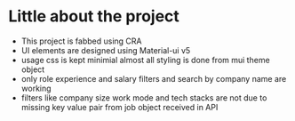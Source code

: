 # Little about the project

* This project is fabbed using CRA
* UI elements are designed using Material-ui v5
* usage css is kept minimial almost all styling is done from mui theme object
* only role experience and salary filters and search by company name are working
* filters like company size work mode and tech stacks are not due to missing key value pair from job object received in API
